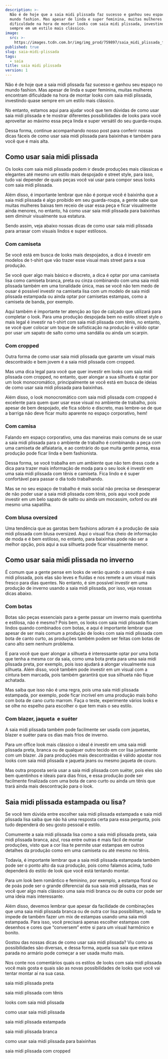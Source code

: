 ```yaml
---
description: >-
  Não é de hoje que a saia midi plissada faz sucesso e ganhou seu espaço no
  mundo fashion. Mas apesar de linda e super feminina, muitas mulheres encontram
  dificuldade na hora de montar looks com saia midi plissada, investindo quase
  sempre em um estilo mais clássico.
image:
  src: >-
    https://images.tcdn.com.br/img/img_prod/759897/saia_midi_plissada_floral_azul_5074513_1_20200912013502.jpg
published: true
slug: saia-midi-plissada
tags:
  - saia
title: saia midi plissada
version: 1
---
```

Não é de hoje que a saia midi plissada faz sucesso e ganhou seu espaço no mundo fashion. Mas apesar de linda e super feminina, muitas mulheres encontram dificuldade na hora de montar looks com saia midi plissada, investindo quase sempre em um estilo mais clássico.

No entanto, estamos aqui para ajudar você que tem dúvidas de como usar saia midi plissada e te mostrar diferentes possibilidades de looks para você aproveitar ao máximo essa peça linda e super versátil do seu guarda-roupa.

Dessa forma, continue acompanhando nosso post para conferir nossas dicas fáceis de como usar saia midi plissada para baixinhas e também para você que é mais alta.

## Como usar saia midi plissada

Os looks com saia midi plissada podem ir desde produções mais clássicas e elegantes até mesmo um estilo mais despojado e street style, para isso, tudo vai depender de quais peças você vai usar para compor seus looks com saia midi plissada.

Além disso, é importante lembrar que não é porque você é baixinha que a saia midi plissada é algo proibido em seu guarda-roupa, a gente sabe que muitas mulheres baixas tem receio de usar essa peça e ficar visualmente ainda menores, no entanto, há como usar saia midi plissada para baixinhas sem diminuir visualmente sua estatura.

Sendo assim, veja abaixo nossas dicas de como usar saia midi plissada para arrasar com visuais lindos e super estilosos.

### Com camiseta

Se você está em busca de looks mais despojados, a dica é investir em modelos de t-shirt que vão trazer esse visual mais street para a sua produção.

Se você quer algo mais básico e discreto, a dica é optar por uma camiseta lisa como camiseta branca, preta ou cinza combinando com uma saia midi plissada também em uma tonalidade única, mas se você não tem medo de ousar é possível investir na camiseta lisa com um modelo de saia midi plissada estampada ou ainda optar por camisetas estampas, como a camiseta de banda, por exemplo.

Aqui também é importante ter atenção ao tipo de calçado que utilizará para completar o look. Para uma produção despojada bem no estilo street style o mais legal é investir na t-shirt com saia midi plissada com tênis, no entanto, se você quer colocar um toque de sofisticação na produção é válido optar por usar um sapato de salto como uma sandália ou ainda um scarpin.

### Com cropped

Outra forma de como usar saia midi plissada que garante um visual mais descontraído e bem jovem é a saia midi plissada com cropped.

Mas uma dica legal para você que quer investir em looks com saia midi plissada com cropped, no entanto, quer alongar a sua silhueta é optar por um look monocromático, principalmente se você está em busca de ideias de como usar saia midi plissada para baixinhas.

Além disso, o look monocromático com saia midi plissada com cropped é excelente para quem quer usar esse visual no ambiente de trabalho, pois apesar de bem despojado, ele fica sóbrio e discreto, mas lembre-se de que a barriga não deve ficar muito aparente no espaço corporativo, hem!

### Com camisa

Falando em espaço corporativo, uma das maneiras mais comuns de se usar a saia midi plissada para o ambiente de trabalho é combinando a peça com uma camiseta de alfaiataria, e ao contrário do que muita gente pensa, essa produção pode ficar linda e bem fashionista.

Dessa forma, se você trabalha em um ambiente que não tem dress code a dica para trazer mais informação de moda para o seu look é investir em uma saia midi plissada com tênis e camiseta. Fica lindo e é super confortável para passar o dia todo trabalhando.

Mas se no seu espaço de trabalho é mais social não precisa se desesperar de não poder usar a saia midi plissada com tênis, pois aqui você pode investir em um belo sapato de salto ou ainda um mocassim, oxford ou até mesmo uma sapatilha.

### Com blusa oversized

Uma tendência que as garotas bem fashions adoram é a produção de saia midi plissada com blusa oversized. Aqui o visual fica cheio de informação de moda e é bem estiloso, no entanto, para baixinhas pode não ser a melhor opção, pois aqui a sua silhueta pode ficar visualmente menor.

## Como usar saia midi plissada no inverno

É comum que a gente pense em looks de verão quando o assunto é saia midi plissada, pois elas são leves e fluidas e nos remete a um visual mais fresco para dias quentes. No entanto, é sim possível investir em uma produção de inverno usando a saia midi plissada, por isso, veja nossas dicas abaixo.

### Com botas

Botas são peças essenciais para a gente passar um inverno mais quentinha e estilosa, não é mesmo? Pois bem, os looks com saia midi plissada ficam lindos quando combinados com botas, e aqui é importante lembrar que apesar de ser mais comum a produção de looks com saia midi plissada com bota de canto curto, as produções também podem ser feitas com botas de cano alto sem nenhum problema.

E para você que quer alongar a silhueta é interessante optar por uma bota que tenha a mesma cor da saia, como uma bota preta para uma saia midi plissada preta, por exemplo, pois isso ajudará a alongar visualmente sua silhueta. Além disso, você também pode investir em um visual com a cintura bem marcada, pois também garantirá que sua silhueta não fique achatada.

Mas saiba que isso não é uma regra, pois uma saia midi plissada estampada, por exemplo, pode ficar incrível em uma produção mais boho com bota de cano curto marrom. Faça o teste, experimente vários looks e se olhe no espelho para escolher o que tem mais o seu estilo.

### Com blazer, jaqueta  e suéter

A saia midi plissada também pode facilmente ser usada com jaquetas, blazer e suéter para os dias mais frios de inverno.

Para um office look mais clássico o ideal é investir em uma saia midi plissada preta, branca ou de qualquer outro tecido em cor lisa juntamente com um blazer. Já para produções mais descontraídas é válido apostar nos looks com saia midi plissada e jaqueta jeans ou mesmo jaqueta de couro.

Mas outra proposta seria usar a saia midi plissada com suéter, pois eles são bem quentinhos e ideais para dias frios, e essa produção pode ser facilmente finalizada com uma bota de cano curto ou ainda um tênis que trará ainda mais descontração para o look.

## Saia midi plissada estampada ou lisa?

Se você tem dúvida entre escolher saia midi plissada estampada e saia midi plissada lisa saiba que não há uma resposta certa para essa pergunta, pois tudo dependerá do seu gosto pessoal e estilo.

Comumente a saia midi plissada lisa como a saia midi plissada preta, saia midi plissada branca, azul, rosa entre outras é mais fácil de montar produções, visto que a cor lisa te permite usar estampas em outros detalhes da produção como em uma camiseta ou até mesmo no tênis.

Todavia, é importante lembrar que a saia midi plissada estampada também pode ser o ponto alto da sua produção, pois como falamos acima, tudo dependerá do estilo de look que você está tentando montar.

Para um look bem romântico e feminino, por exemplo, a estampa floral ou de poás pode ser o grande diferencial da sua saia midi plissada, mas se você quer algo mais clássico uma saia midi branca ou de outra cor pode ser uma ideia mais interessante.

Além disso, devemos lembrar que apesar da facilidade de combinações que uma saia midi plissada branca ou de outra cor lisa possibilitam, nada te impede de também fazer um mix de estampas usando uma saia midi estampada. Para isso, você precisará apenas escolher estampas com desenhos e cores que “conversem” entre si para um visual harmônico e bonito.

Gostou das nossas dicas de como usar saia midi plissada? Viu como as possibilidades são diversas, e dessa forma, aquela sua saia que estava parada no armário pode começar a ser usada muito mais.

Nos conte nos comentários quais os estilos de looks com saia midi plissada você mais gosta e quais são as novas possibilidades de looks que você vai tentar montar aí na sua casa.

saia midi plissada preta

saia midi plissada com tênis

looks com saia midi plissada

como usar saia midi plissada

saia midi plissada estampada

saia midi plissada branca

como usar saia midi plissada para baixinhas

saia midi plissada com cropped
